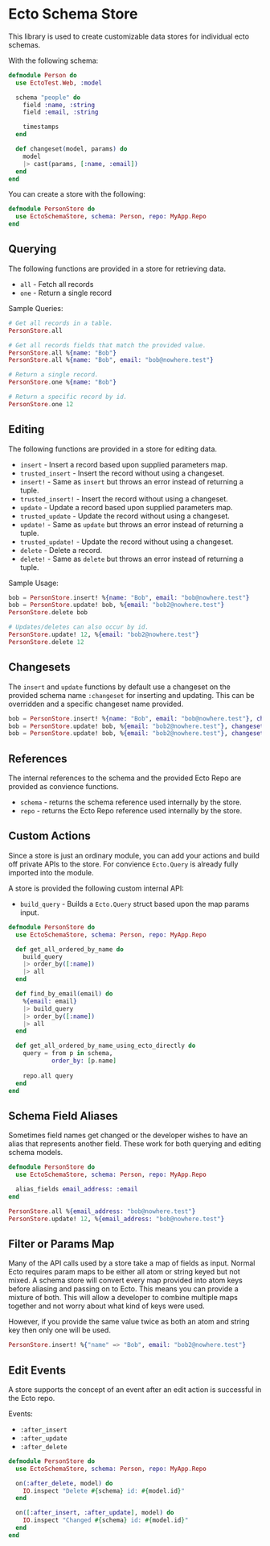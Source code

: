 # Ecto Schema Store

This library is used to create customizable data stores for individual ecto schemas.

With the following schema:

```elixir
defmodule Person do
  use EctoTest.Web, :model

  schema "people" do
    field :name, :string
    field :email, :string

    timestamps
  end

  def changeset(model, params) do
    model
    |> cast(params, [:name, :email])
  end
end
```

You can create a store with the following:

```elixir
defmodule PersonStore do
  use EctoSchemaStore, schema: Person, repo: MyApp.Repo
end
```

## Querying ##

The following functions are provided in a store for retrieving data.

* `all`         - Fetch all records
* `one`         - Return a single record

Sample Queries:

```elixir
# Get all records in a table.
PersonStore.all

# Get all records fields that match the provided value.
PersonStore.all %{name: "Bob"}
PersonStore.all %{name: "Bob", email: "bob@nowhere.test"}

# Return a single record.
PersonStore.one %{name: "Bob"}

# Return a specific record by id.
PersonStore.one 12
```

## Editing ##

The following functions are provided in a store for editing data.

* `insert`              - Insert a record based upon supplied parameters map.
* `trusted_insert`      - Insert the record without using a changeset.
* `insert!`             - Same as `insert` but throws an error instead of returning a tuple.
* `trusted_insert!`     - Insert the record without using a changeset.
* `update`              - Update a record based upon supplied parameters map.
* `trusted_update`      - Update the record without using a changeset.
* `update!`             - Same as `update` but throws an error instead of returning a tuple.
* `trusted_update!`     - Update the record without using a changeset.
* `delete`              - Delete a record.
* `delete!`             - Same as `delete` but throws an error instead of returning a tuple.

Sample Usage:

```elixir
bob = PersonStore.insert! %{name: "Bob", email: "bob@nowhere.test"}
bob = PersonStore.update! bob, %{email: "bob2@nowhere.test"}
PersonStore.delete bob

# Updates/deletes can also occur by id.
PersonStore.update! 12, %{email: "bob2@nowhere.test"}
PersonStore.delete 12
```

## Changesets ##

The `insert` and `update` functions by default use a changeset on the provided schema name `:changeset` for inserting and updating.
This can be overridden and a specific changeset name provided.

```elixir
bob = PersonStore.insert! %{name: "Bob", email: "bob@nowhere.test"}, changeset: :insert_changeset
bob = PersonStore.update! bob, %{email: "bob2@nowhere.test"}, changeset: :update_changeset
bob = PersonStore.update! bob, %{email: "bob2@nowhere.test"}, changeset: :my_other_custom_changeset
``` 

## References ##

The internal references to the schema and the provided Ecto Repo are provided as convience functions.

* `schema`         - returns the schema reference used internally by the store.
* `repo`           - returns the Ecto Repo reference used internally by the store.

## Custom Actions ##

Since a store is just an ordinary module, you can add your actions and build off private APIs to the store. For convience
`Ecto.Query` is already fully imported into the module.

A store is provided the following custom internal API:

* `build_query`       - Builds a `Ecto.Query` struct based upon the map params input.

```elixir
defmodule PersonStore do
  use EctoSchemaStore, schema: Person, repo: MyApp.Repo

  def get_all_ordered_by_name do
    build_query
    |> order_by([:name])
    |> all
  end

  def find_by_email(email) do
    %{email: email}
    |> build_query
    |> order_by([:name])
    |> all
  end

  def get_all_ordered_by_name_using_ecto_directly do
    query = from p in schema,
            order_by: [p.name]
    
    repo.all query
  end
end
```

## Schema Field Aliases ##

Sometimes field names get changed or the developer wishes to have an alias that represents another field.
These work for both querying and editing schema models.

```elixir
defmodule PersonStore do
  use EctoSchemaStore, schema: Person, repo: MyApp.Repo

  alias_fields email_address: :email
end

PersonStore.all %{email_address: "bob@nowhere.test"}
PersonStore.update! 12, %{email_address: "bob@nowhere.test"}
```

## Filter or Params Map ##

Many of the API calls used by a store take a map of fields as input. Normal Ecto
requires param maps to be either all atom or string keyed but not mixed. A schema
store will convert every map provided into atom keys before aliasing and passing
on to Ecto. This means you can provide a mixture of both. This will allow a
developer to combine multiple maps together and not worry about what kind of
keys were used.

However, if you provide the same value twice as both an atom and string key then
only one will be used.

```elixir
PersonStore.insert! %{"name" => "Bob", email: "bob2@nowhere.test"}
```

## Edit Events ##

A store supports the concept of an event after an edit action is successful in the Ecto repo.

Events:

* `:after_insert`
* `:after_update`
* `:after_delete`

```elixir
defmodule PersonStore do
  use EctoSchemaStore, schema: Person, repo: MyApp.Repo

  on(:after_delete, model) do
    IO.inspect "Delete #{schema} id: #{model.id}"
  end

  on([:after_insert, :after_update], model) do
    IO.inspect "Changed #{schema} id: #{model.id}"
  end
end
```